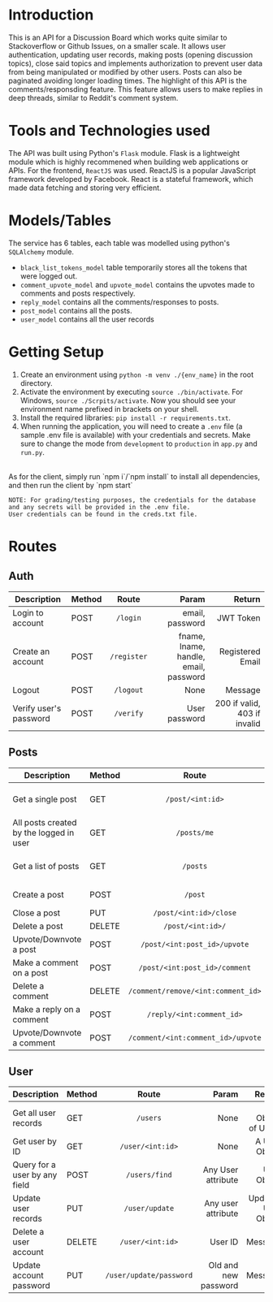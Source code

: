 # Introduction
This is an API for a Discussion Board which works quite similar to Stackoverflow or Github Issues, on a smaller scale. 
It allows user authentication, updating user records, making posts (opening discussion topics), close said topics and implements authorization to prevent user data from being manipulated or modified by other users. Posts can also be paginated avoiding longer loading times. 
The highlight of this API is the comments/responsding feature. This feature allows users to make replies in deep threads, similar to Reddit's comment system. 

# Tools and Technologies used
The API was built using Python's ``Flask`` module. Flask is a lightweight module which is highly recommened when building web applications or APIs. 
For the frontend, ``ReactJS`` was used. ReactJS is a popular JavaScript framework developed by Facebook. React is a stateful framework, which made data fetching and storing very efficient.

# Models/Tables
The service has 6 tables, each table was modelled using python's ``SQLAlchemy`` module.

- `black_list_tokens_model` table temporarily stores all the tokens that were logged out.
- `comment_upvote_model` and `upvote_model` contains the upvotes made to comments and posts respectively.
- `reply_model` contains all the comments/responses to posts.
- `post_model` contains all the posts.
- `user_model` contains all the user records


# Getting Setup
1. Create an environment using `python -m venv ./{env_name}` in the root directory.
2. Activate the environment by executing `source ./bin/activate`. For Windows, `source ./Scrpits/activate`. Now you should see your environment name prefixed in brackets on your shell.
3. Install the required libraries: `pip install -r requirements.txt`.
4. When running the application, you will need to create a `.env` file (a sample .env file is available) with your credentials and secrets. Make sure to change the mode from `development` to `production` in `app.py` and `run.py`. 
<br>
As for the client, simply run `npm i`/`npm install` to install all dependencies, and then run the client by `npm start`

```
NOTE: For grading/testing purposes, the credentials for the database and any secrets will be provided in the .env file.
User credentials can be found in the creds.txt file.
```

# Routes

## Auth

| Description | Method        | Route | Param  | Return 
| -------------| ------------- |:-------------:| -----:| -------------:|
Login to account |POST | `/login` | email, password | JWT Token
Create an account |POST | `/register` | fname, lname, handle, email, password | Registered Email
Logout |POST | `/logout` | None | Message
Verify user's password | POST | `/verify` | User password | 200 if valid, 403 if invalid
## Posts

| Description | Method        | Route | Param  | Return 
| -------------| ------------- |:-------------:| -----:| -------------:|
Get a single post |GET | `/post/<int:id>` | Post ID | A single Post Object
All posts created by the logged in user |GET | `/posts/me` | None | Post Object
Get a list of posts | GET | `/posts` | None | A list of paginated posts
Create a post |POST | `/post` | A Text and Title | Message
Close a post | PUT | `/post/<int:id>/close` | Post ID | Message
Delete a post | DELETE | `/post/<int:id>/` | Post ID | Message
Upvote/Downvote a post |POST | `/post/<int:post_id>/upvote` | Post ID | Message
Make a comment on a post |POST | `/post/<int:post_id>/comment` | Post ID | Message
Delete a comment |DELETE | `/comment/remove/<int:comment_id>` | Comment ID | Message
Make a reply on a comment |POST | `/reply/<int:comment_id>` | Comment ID | Message
Upvote/Downvote a comment |POST | `/comment/<int:comment_id>/upvote` | Comment ID | Message


## User

| Description | Method        | Route | Param  | Return 
| -------------| ------------- |:-------------:| -----:| -------------:|
Get all user records | GET | `/users` | None | An Object of Users
Get user by ID | GET | `/user/<int:id>` | None | A User Object
Query for a user by any field | POST | `/users/find` | Any User attribute | User Object
Update user records | PUT | `/user/update` | Any user attribute | Updated User Object
Delete a user account | DELETE | `/user/<int:id>` | User ID | Message
Update account password | PUT | `/user/update/password` | Old and new password | Message

